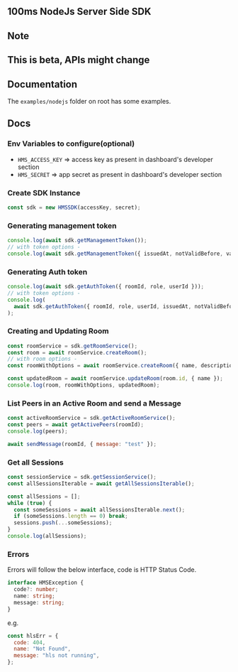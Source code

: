 ## 100ms NodeJs Server Side SDK

## Note

## This is beta, APIs might change

## Documentation

The `examples/nodejs` folder on root has some examples.

## Docs

### Env Variables to configure(optional)

- `HMS_ACCESS_KEY` => access key as present in dashboard's developer section
- `HMS_SECRET` => app secret as present in dashboard's developer section

### Create SDK Instance

```js
const sdk = new HMSSDK(accessKey, secret);
```

### Generating management token

```js
console.log(await sdk.getManagementToken());
// with token options -
console.log(await sdk.getManagementToken({ issuedAt, notValidBefore, validForSeconds }));
```

### Generating Auth token

```js
console.log(await sdk.getAuthToken({ roomId, role, userId }));
// with token options -
console.log(
  await sdk.getAuthToken({ roomId, role, userId, issuedAt, notValidBefore, validForSeconds })
);
```

### Creating and Updating Room

```js
const roomService = sdk.getRoomService();
const room = await roomService.createRoom();
// with room options -
const roomWithOptions = await roomService.createRoom({ name, description, recording_info, region });

const updatedRoom = await roomService.updateRoom(room.id, { name });
console.log(room, roomWithOptions, updatedRoom);
```

### List Peers in an Active Room and send a Message

```js
const activeRoomService = sdk.getActiveRoomService();
const peers = await getActivePeers(roomId);
console.log(peers);

await sendMessage(roomId, { message: "test" });
```

### Get all Sessions

```js
const sessionService = sdk.getSessionService();
const allSessionsIterable = await getAllSessionsIterable();

const allSessions = [];
while (true) {
  const someSessions = await allSessionsIterable.next();
  if (someSessions.length == 0) break;
  sessions.push(...someSessions);
}
console.log(allSessions);
```

### Errors

Errors will follow the below interface, code is HTTP Status Code.

```ts
interface HMSException {
  code?: number;
  name: string;
  message: string;
}
```

e.g.

```js
const hlsErr = {
  code: 404,
  name: "Not Found",
  message: "hls not running",
};
```
